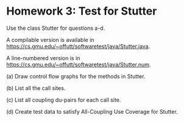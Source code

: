 # Homework 3: Test for Stutter

Use the class Stutter for questions a-d.

A compilable version is available in <https://cs.gmu.edu/~offutt/softwaretest/java/Stutter.java>.

A line-numbered version is in <https://cs.gmu.edu/~offutt/softwaretest/java/Stutter.num>.

(a) Draw control flow graphs for the methods in Stutter.

(b) List all the call sites.

(c) List all coupling du-pairs for each call site.

(d) Create test data to satisfy All-Coupling Use Coverage for Stutter.
